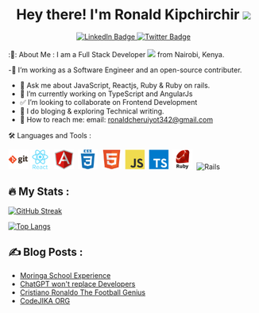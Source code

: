 
<div id="header" align="center" color="black">
  <h1>
  Hey there! I'm Ronald Kipchirchir
  <img src="https://media.giphy.com/media/hvRJCLFzcasrR4ia7z/giphy.gif" width="30px"/>
  </h1>
  <div id="badges">
  <a href="https://www.linkedin.com/in/ronald-kipchirchir-034983246/">
    <img src="https://img.shields.io/badge/LinkedIn-blue?style=for-the-badge&logo=linkedin&logoColor=white,ho" alt="LinkedIn Badge"/>
  </a>
<!--   <a href="https://www.youtube.com/channel/UCoO82bia4WfA19iLEVUX2iw">
    <img src="https://img.shields.io/badge/YouTube-red?style=for-the-badge&logo=youtube&logoColor=white" alt="Youtube Badge"/>
  </a> -->
  <a href="https://twitter.com/Ronaah_254/">
    <img src="https://img.shields.io/badge/Twitter-blue?style=for-the-badge&logo=twitter&logoColor=white" alt="Twitter Badge"/>
  </a>
</div>
 <img src="https://komarev.com/ghpvc/?username=McRonaah&style=flat-square&color=blue" alt=""/>
</div>
:💓: About Me :
I am a Full Stack Developer <img src="https://media.giphy.com/media/WUlplcMpOCEmTGBtBW/giphy.gif" width="30"> from Nairobi, Kenya.

-:poop: I’m working as a Software Engineer and an open-source contributer.
- :art: Ask me about JavaScript, Reactjs, Ruby & Ruby on rails.
- :lipstick: I’m currently working on TypeScript and AngularJs
- :white_check_mark: I’m looking to collaborate on Frontend Development
- :seedling: I do bloging & exploring Technical writing.
- :green_heart: How to reach me: email: ronaldcheruiyot342@gmail.com

:hammer_and_wrench: Languages and Tools :
<div>
  <img src="https://github.com/devicons/devicon/blob/master/icons/git/git-original-wordmark.svg" title="Git" **alt="Git" width="40" height="40"/>
  <img src="https://github.com/devicons/devicon/blob/master/icons/react/react-original-wordmark.svg" title="React" alt="React" width="40" height="40"/>&nbsp;
   <img src="https://github.com/devicons/devicon/blob/master/icons/angularjs/angularjs-original.svg" title="Angular" alt="Angular" width="40" height="40"/>&nbsp;
  <img src="https://github.com/devicons/devicon/blob/master/icons/css3/css3-plain-wordmark.svg"  title="CSS3" alt="CSS" width="40" height="40"/>&nbsp;
  <img src="https://github.com/devicons/devicon/blob/master/icons/html5/html5-original.svg" title="HTML5" alt="HTML" width="40" height="40"/>&nbsp;
  <img src="https://github.com/devicons/devicon/blob/master/icons/javascript/javascript-original.svg" title="JavaScript" alt="JavaScript" width="40" height="40"/>&nbsp;
   <img src="https://github.com/devicons/devicon/blob/master/icons/typescript/typescript-original.svg" title="TypeScript" alt="TypeScript" width="40" height="40"/>&nbsp;
  <img src="https://github.com/devicons/devicon/blob/master/icons/ruby/ruby-original-wordmark.svg" title="Ruby" alt="Ruby" width="40" height="40"/>&nbsp;
 <img src="https://www.martincap.io/images/icons/devicon/rails/rails-original-wordmark.svg"  title="Rails" alt="Rails" width="40" height="40"/>&nbsp;
</div>

## :fire: My Stats :

[![GitHub Streak](http://github-readme-streak-stats.herokuapp.com?user=McRonaah&theme=dark&background=000000)](https://git.io/streak-stats)

[![Top Langs](https://github-readme-stats.vercel.app/api/top-langs/?username=mcronaah&layout=compact)](https://github.com/anuraghazra/github-readme-stats)

<!-- [![My GitHub stats](https://github-readme-stats.vercel.app/api?username=mcronaah&count_private=true&show_icons=true&theme=moltack)](https://github.com/anuraghazra/github-readme-stats) -->
## :writing_hand: Blog Posts :

<!-- BLOG-POST-LIST:START -->
- [Moringa School Experience](https://dev.to/ronaah_254/my-personal-profilemoringa-school-experience-3dg9)
- [ChatGPT won't replace Developers](https://www.linkedin.com/posts/ronald-kipchirchir-034983246_why-chatgpt-wont-replace-developers-the-activity-7026219834505846784-X_B4?utm_source=share&utm_medium=member_desktop)
- [Cristiano Ronaldo The Football Genius](https://medium.com/@ronaah254/cristiano-ronaldo-the-football-genius-3282f5077bbb)
- [CodeJIKA ORG](https://medium.com/@ronaah254/codejika-program-learn-to-code-ac2dfd672782)
<!-- BLOG-POST-LIST:END -->
